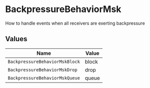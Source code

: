 # BackpressureBehaviorMsk

How to handle events when all receivers are exerting backpressure


## Values

| Name                           | Value                          |
| ------------------------------ | ------------------------------ |
| `BackpressureBehaviorMskBlock` | block                          |
| `BackpressureBehaviorMskDrop`  | drop                           |
| `BackpressureBehaviorMskQueue` | queue                          |